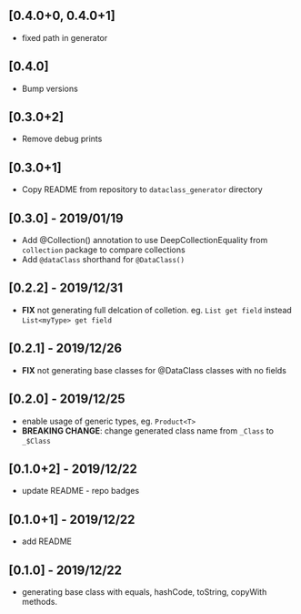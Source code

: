 ## [0.4.0+0, 0.4.0+1]
* fixed path in generator

## [0.4.0]
* Bump versions

## [0.3.0+2]
* Remove debug prints

## [0.3.0+1]
* Copy README from repository to `dataclass_generator` directory

## [0.3.0] - 2019/01/19
* Add @Collection() annotation to use DeepCollectionEquality from `collection` package to compare collections
* Add `@dataClass` shorthand for `@DataClass()`

## [0.2.2] - 2019/12/31
* **FIX** not generating full delcation of colletion. eg. `List get field` instead `List<myType> get field`

## [0.2.1] - 2019/12/26
* **FIX** not generating base classes for @DataClass classes with no fields

## [0.2.0] - 2019/12/25
* enable usage of generic types, eg. `Product<T>`
* **BREAKING CHANGE**: change generated class name from `_Class` to `_$Class`

## [0.1.0+2] - 2019/12/22
* update README - repo badges

## [0.1.0+1] - 2019/12/22
* add README

## [0.1.0] - 2019/12/22
* generating base class with equals, hashCode, toString, copyWith methods.
